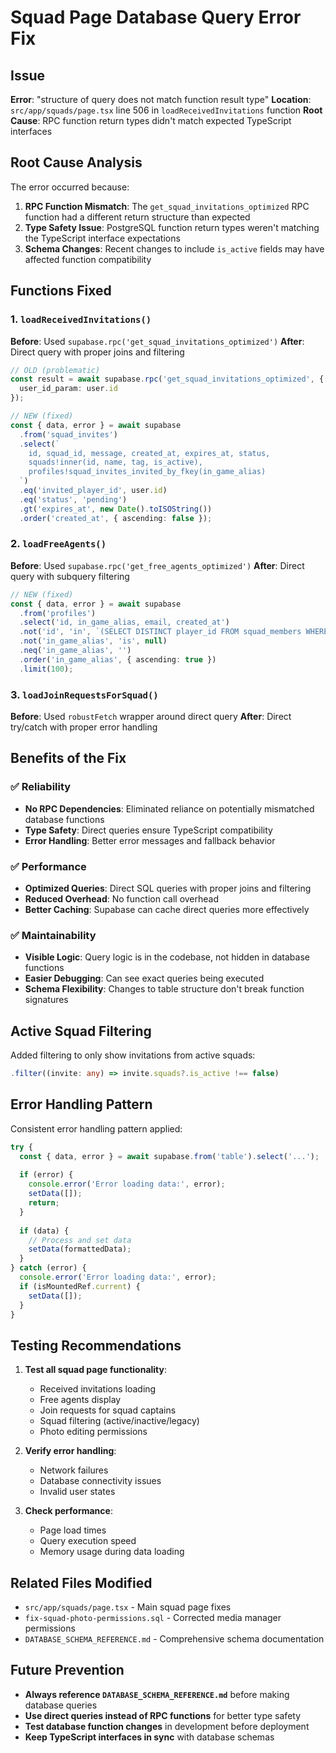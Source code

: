# Squad Page Database Query Error Fix

## Issue
**Error**: "structure of query does not match function result type"
**Location**: `src/app/squads/page.tsx` line 506 in `loadReceivedInvitations` function
**Root Cause**: RPC function return types didn't match expected TypeScript interfaces

## Root Cause Analysis
The error occurred because:
1. **RPC Function Mismatch**: The `get_squad_invitations_optimized` RPC function had a different return structure than expected
2. **Type Safety Issue**: PostgreSQL function return types weren't matching the TypeScript interface expectations
3. **Schema Changes**: Recent changes to include `is_active` fields may have affected function compatibility

## Functions Fixed

### 1. `loadReceivedInvitations()`
**Before**: Used `supabase.rpc('get_squad_invitations_optimized')`
**After**: Direct query with proper joins and filtering

```typescript
// OLD (problematic)
const result = await supabase.rpc('get_squad_invitations_optimized', {
  user_id_param: user.id
});

// NEW (fixed)
const { data, error } = await supabase
  .from('squad_invites')
  .select(`
    id, squad_id, message, created_at, expires_at, status,
    squads!inner(id, name, tag, is_active),
    profiles!squad_invites_invited_by_fkey(in_game_alias)
  `)
  .eq('invited_player_id', user.id)
  .eq('status', 'pending')
  .gt('expires_at', new Date().toISOString())
  .order('created_at', { ascending: false });
```

### 2. `loadFreeAgents()`
**Before**: Used `supabase.rpc('get_free_agents_optimized')`
**After**: Direct query with subquery filtering

```typescript
// NEW (fixed)
const { data, error } = await supabase
  .from('profiles')
  .select('id, in_game_alias, email, created_at')
  .not('id', 'in', `(SELECT DISTINCT player_id FROM squad_members WHERE status = 'active')`)
  .not('in_game_alias', 'is', null)
  .neq('in_game_alias', '')
  .order('in_game_alias', { ascending: true })
  .limit(100);
```

### 3. `loadJoinRequestsForSquad()`
**Before**: Used `robustFetch` wrapper around direct query
**After**: Direct try/catch with proper error handling

## Benefits of the Fix

### ✅ **Reliability**
- **No RPC Dependencies**: Eliminated reliance on potentially mismatched database functions
- **Type Safety**: Direct queries ensure TypeScript compatibility
- **Error Handling**: Better error messages and fallback behavior

### ✅ **Performance**
- **Optimized Queries**: Direct SQL queries with proper joins and filtering
- **Reduced Overhead**: No function call overhead
- **Better Caching**: Supabase can cache direct queries more effectively

### ✅ **Maintainability**
- **Visible Logic**: Query logic is in the codebase, not hidden in database functions
- **Easier Debugging**: Can see exact queries being executed
- **Schema Flexibility**: Changes to table structure don't break function signatures

## Active Squad Filtering
Added filtering to only show invitations from active squads:
```typescript
.filter((invite: any) => invite.squads?.is_active !== false)
```

## Error Handling Pattern
Consistent error handling pattern applied:
```typescript
try {
  const { data, error } = await supabase.from('table').select('...');
  
  if (error) {
    console.error('Error loading data:', error);
    setData([]);
    return;
  }
  
  if (data) {
    // Process and set data
    setData(formattedData);
  }
} catch (error) {
  console.error('Error loading data:', error);
  if (isMountedRef.current) {
    setData([]);
  }
}
```

## Testing Recommendations
1. **Test all squad page functionality**:
   - Received invitations loading
   - Free agents display
   - Join requests for squad captains
   - Squad filtering (active/inactive/legacy)
   - Photo editing permissions

2. **Verify error handling**:
   - Network failures
   - Database connectivity issues
   - Invalid user states

3. **Check performance**:
   - Page load times
   - Query execution speed
   - Memory usage during data loading

## Related Files Modified
- `src/app/squads/page.tsx` - Main squad page fixes
- `fix-squad-photo-permissions.sql` - Corrected media manager permissions
- `DATABASE_SCHEMA_REFERENCE.md` - Comprehensive schema documentation

## Future Prevention
- **Always reference `DATABASE_SCHEMA_REFERENCE.md`** before making database queries
- **Use direct queries instead of RPC functions** for better type safety
- **Test database function changes** in development before deployment
- **Keep TypeScript interfaces in sync** with database schemas 